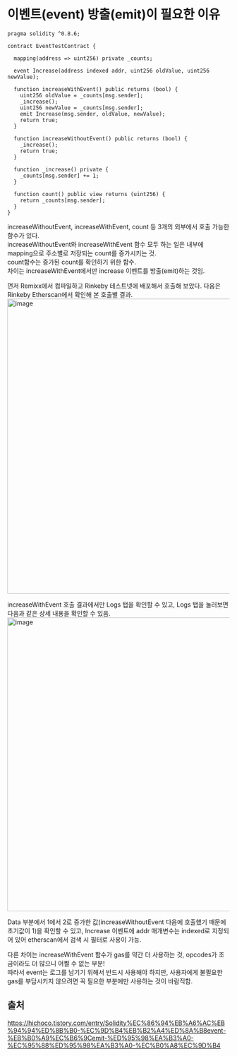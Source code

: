 # 이벤트(event) 방출(emit)이 필요한 이유  

```
pragma solidity ^0.8.6;

contract EventTestContract {
  
  mapping(address => uint256) private _counts;
  
  event Increase(address indexed addr, uint256 oldValue, uint256 newValue);
  
  function increaseWithEvent() public returns (bool) {
    uint256 oldValue = _counts[msg.sender];
    _increase();
    uint256 newValue = _counts[msg.sender];
    emit Increase(msg.sender, oldValue, newValue);
    return true;
  }
  
  function increaseWithoutEvent() public returns (bool) {
    _increase();
    return true;
  }
  
  function _increase() private {
    _counts[msg.sender] += 1;
  }
  
  function count() public view returns (uint256) {
    return _counts[msg.sender];
  }
}
```  

increaseWithoutEvent, increaseWithEvent, count 등 3개의 외부에서 호출 가능한 함수가 있다.  
increaseWithoutEvent와 increaseWithEvent 함수 모두 하는 일은 내부에 mapping으로 주소별로 저장되는 count를 증가시키는 것.  
count함수는 증가된 count를 확인하기 위한 함수.  
차이는 increaseWithEvent에서만 increase 이벤트를 방출(emit)하는 것임.  

먼저 Remixx에서 컴파일하고 Rinkeby 테스트넷에 배포해서 호출해 보았다.
다음은 Rinkeby Etherscan에서 확인해 본 호출별 결과.  
<img width="669" alt="image" src="https://user-images.githubusercontent.com/46364778/194190049-ad7edab7-d2cb-4752-a45a-8e01602d5249.png">  


increaseWithEvent 호출 결과에서만 Logs 탭을 확인할 수 있고, Logs 탭을 눌러보면 다음과 같은 상세 내용을 확인할 수 있음.  
<img width="666" alt="image" src="https://user-images.githubusercontent.com/46364778/194190002-ffc5caa6-4089-4daf-9a4a-535d166e80ca.png">  

Data 부분에서 1에서 2로 증가한 값(increaseWithoutEvent 다음에 호출했기 때문에 초기값이 1)을 확인할 수 있고, Increase 이벤트에 addr 매개변수는 indexed로 지정되어 있어 etherscan에서 검색 시 필터로 사용이 가능.  

다른 차이는 increaseWithEvent 함수가 gas를 약간 더 사용하는 것, opcodes가 조금이라도 더 많으니 어쩔 수 없는 부분!  
따라서 event는 로그를 남기기 위해서 반드시 사용해야 하지만, 사용자에게 불필요한 gas를 부담시키지 않으려면 꼭 필요한 부분에만 사용하는 것이 바람직함.  


## 출처  
https://hichoco.tistory.com/entry/Solidity%EC%86%94%EB%A6%AC%EB%94%94%ED%8B%B0-%EC%9D%B4%EB%B2%A4%ED%8A%B8event-%EB%B0%A9%EC%B6%9Cemit-%ED%95%98%EA%B3%A0-%EC%95%88%ED%95%98%EA%B3%A0-%EC%B0%A8%EC%9D%B4  

